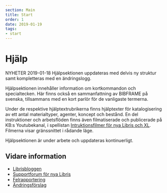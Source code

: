 ```yaml
---
section: Main
title: Start
order: 1
date: 2019-01-19
tags:
- start
---
```


# Hjälp

NYHETER 2019-01-18 Hjälpsektionen uppdateras med delvis ny struktur samt kompletteras med en ändringslogg.

Hjälpsektionen innehåller information om kortkommandon och specialtecken. Här finns också en sammanfattning av BIBFRAME på svenska, tillsammans med en kort parlör för de vanligaste termerna. 

Under de respektive hjälptextrubrikerna finns hjälptexter för katalogisering av ett antal materialtyper, agenter, koncept och bestånd. En del instruktioner och arbetsflöden finns även filmatiserade och publicerade på KB:s Youtubekanal, i spellistan [Intruktionsfilmer för nya Libris och XL](https://www.youtube.com/playlist?list=PLZVkEICvA5-GRT2oJQmLgq_2Pksx6zYPy). Filmerna visar gränssnittet i rådande läge. 

Hjälpsektionen är under arbete och uppdateras kontinuerligt. 

## Vidare information

* [Librisbloggen](https://librisbloggen.kb.se)
* [Supportforum för nya Libris](https://kundo.se/org/librisxl/) 
* [Felrapportering](https://goo.gl/forms/3mL7jTlEpbU3BQM13) 
* [Ändringsförslag](https://goo.gl/forms/dPxkhMqE10RvKQFE2) 
